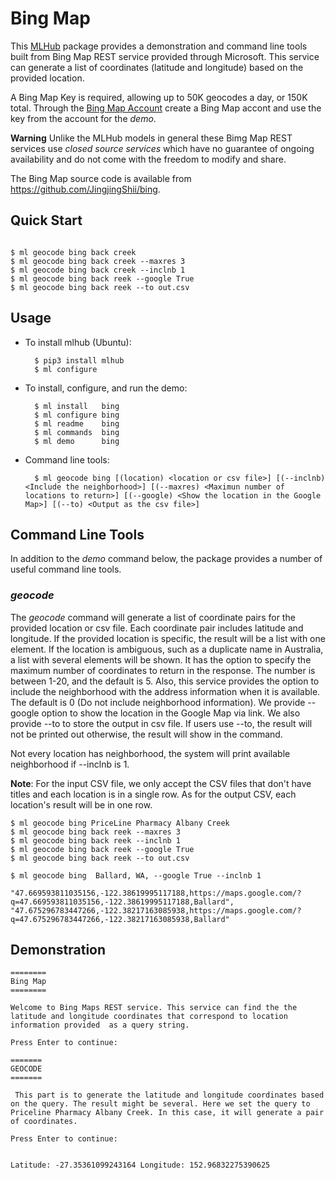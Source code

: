 # Bing Map 

This [MLHub](https://mlhub.ai) package provides a demonstration and
command line tools built from Bing Map REST service provided through
Microsoft. This service can generate a list of coordinates (latitude
and longitude) based on the provided location. 

A Bing Map Key is required, allowing up to 50K geocodes a day, or 
150K total. Through
the [Bing Map Account](https://www.bingmapsportal.com/) create a Bing 
Map accont and use the key from the account for the *demo*. 


**Warning** Unlike the MLHub models in general these Bimg Map REST services
use *closed source services* which have no guarantee of ongoing
availability and do not come with the freedom to modify and share.

The Bing Map source code is available from
<https://github.com/JingjingShii/bing>.

## Quick Start

```console

$ ml geocode bing back creek
$ ml geocode bing back creek --maxres 3
$ ml geocode bing back creek --inclnb 1
$ ml geocode bing back reek --google True
$ ml geocode bing back reek --to out.csv
```

## Usage

- To install mlhub (Ubuntu):

		$ pip3 install mlhub
		$ ml configure

- To install, configure, and run the demo:

		$ ml install   bing
		$ ml configure bing
		$ ml readme    bing
		$ ml commands  bing
		$ ml demo      bing
		
- Command line tools:

		$ ml geocode bing [(location) <location or csv file>] [(--inclnb) <Include the neighborhood>] [(--maxres) <Maximun number of locations to return>] [(--google) <Show the location in the Google Map>] [(--to) <Output as the csv file>]
    
## Command Line Tools

In addition to the *demo* command below, the package provides a number
of useful command line tools.

### *geocode*

The *geocode* command will generate a list of coordinate pairs for the provided
location or csv file. Each coordinate pair includes latitude and longitude. If the provided
location is specific, the result will be a list with one element. If the location
is ambiguous, such as a duplicate name in Australia, a list with several elements 
will be shown. It has the option to specify the maximum number of coordinates to 
return in the response. The number is between 1-20, and the default is 5. Also,
this service provides the option to include the neighborhood with the address
information when it is available. The default is 0 (Do not include neighborhood
information). We provide --google option to show the location in the Google Map 
via link. We also provide --to to store the output in csv file. If users use --to, 
the result will not be printed out otherwise, the result will show in the command.

Not every location has neighborhood, the system will print available neighborhood if --inclnb 
is 1. 

**Note**: For the input CSV file, we only accept the CSV files that don't have titles and
each location is in a single row. As for the output CSV, each location's result will be in one
row. 

```console
$ ml geocode bing PriceLine Pharmacy Albany Creek
$ ml geocode bing back reek --maxres 3
$ ml geocode bing back reek --inclnb 1
$ ml geocode bing back reek --google True
$ ml geocode bing back reek --to out.csv
```

```console
$ ml geocode bing  Ballard, WA, --google True --inclnb 1

"47.669593811035156,-122.38619995117188,https://maps.google.com/?q=47.669593811035156,-122.38619995117188,Ballard", "47.675296783447266,-122.38217163085938,https://maps.google.com/?q=47.675296783447266,-122.38217163085938,Ballard"
```

## Demonstration
```console
========
Bing Map
========

Welcome to Bing Maps REST service. This service can find the the
latitude and longitude coordinates that correspond to location
information provided  as a query string.

Press Enter to continue: 

=======
GEOCODE
=======

 This part is to generate the latitude and longitude coordinates based
on the query. The result might be several. Here we set the query to
Priceline Pharmacy Albany Creek. In this case, it will generate a pair
of coordinates.

Press Enter to continue: 


Latitude: -27.35361099243164 Longitude: 152.96832275390625

```
